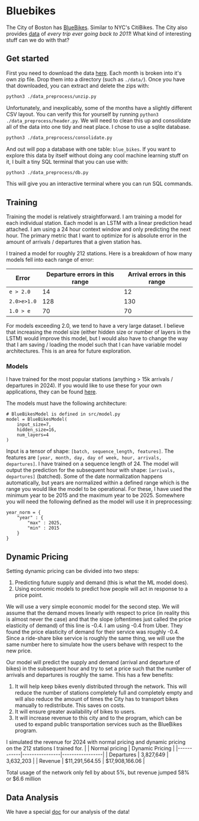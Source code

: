 # Bluebikes
The City of Boston has [BlueBikes](https://bluebikes.com/). Similar to NYC's CitiBikes. The City also provides [data](https://bluebikes.com/system-data) of _every trip ever going back to 2011_! What kind of interesting stuff can we do with that?

## Get started

First you need to download the data [here](https://s3.amazonaws.com/hubway-data/index.html). Each month is broken into it's own zip file. Drop them into a directory (such as `./data/`). Once you have that downloaded, you can extract and delete the zips with:

```bash
python3 ./data_preprocess/unzip.py
```

Unfortunately, and inexplicably, some of the months have a slightly different CSV layout. You can verify this for yourself by running `python3 ./data_preprocess/header.py`. We will need to clean this up and consolidate all of the data into one tidy and neat place. I chose to use a sqlite database.

```bash
python3 ./data_preprocess/consolidate.py
```

And out will pop a database with one table: `blue_bikes`. If you want to explore this data by itself without doing any cool machine learning stuff on it, I built a tiny SQL terminal that you can use with:

```bash
python3 ./data_preprocess/db.py
```

This will give you an interactive terminal where you can run SQL commands.

## Training

Training the model is relatively straightforward. I am training a model for each individual station. Each model is an LSTM with a linear prediction head attached. I am using a 24 hour context window and only predicting the next hour. The primary metric that I want to optimize for is absolute error in the amount of arrivals / departures that a given station has.

I trained a model for roughly 212 stations. Here is a breakdown of how many models fell into each range of error:

| Error | Departure errors in this range | Arrival errors in this range |
|-------|--------------------------------|------------------------------|
| `e > 2.0` | 14 | 12 |
| `2.0>e>1.0` | 128 | 130 |
| `1.0 > e` | 70 | 70 |

For models exceeding 2.0, we tend to have a very large dataset. I believe that increasing the model size (either hidden size or number of layers in the LSTM) would improve this model, but I would also have to change the way that I am saving / loading the model such that I can have variable model architectures. This is an area for future exploration.

### Models

I have trained for the most popular stations (anything > 15k arrivals / departures in 2024). If you would like to use these for your own applications, they can be found [here](https://drive.google.com/drive/folders/1xTUIVHAwcvt1qPb1tTZTNizWnu7aTDcw?usp=sharing).

The models must have the following architecture:

```
# BlueBikesModel is defined in src/model.py
model = BlueBikesModel(
    input_size=7,
    hidden_size=16,
    num_layers=4
)
```

Input is a tensor of shape: `[batch, sequence_length, features]`. The features are `[year, month, day, day of week, hour, arrivals, departures]`. I have trained on a sequence length of 24. The model will output the prediction for the subsequent hour with shape: `[arrivals, departures]` (batched). Some of the date normalization happens automatically, but years are normalized within a defined range which is the range you would like the model to be operational. For these, I have used the minimum year to be 2015 and the maximum year to be 2025. Somewhere you will need the following defined as the model will use it in preprocessing:

```
year_norm = {
    "year" : {
        "max" : 2025,
        "min" : 2015
    }
}
```

## Dynamic Pricing

Setting dynamic pricing can be divided into two steps:

1. Predicting future supply and demand (this is what the ML model does).
2. Using economic models to predict how people will act in response to a price point.

We will use a very simple economic model for the second step. We will assume that the demand moves linearly with respect to price (in reality this is almost never the case) and that the slope (oftentimes just called the price elasticity of demand) of this line is -0.4. I am using -0.4 from Uber. They found the price elasticity of demand for their service was roughly -0.4. Since a ride-share bike service is roughly the same thing, we will use the same number here to simulate how the users behave with respect to the new price.

Our model will predict the supply and demand (arrival and departure of bikes) in the subsequent hour and try to set a price such that the number of arrivals and departures is roughly the same. This has a few benefits:

1. It will help keep bikes evenly distributed through the network. This will reduce the number of stations completely full and completely empty and will also reduce the amount of times the City has to transport bikes manually to redistribute. This saves on costs.
2. It will ensure greater availability of bikes to users.
3. It will increase revenue to this city and to the program, which can be used to expand public transportation services such as the BlueBikes program.

I simulated the revenue for 2024 with normal pricing and dynamic pricing on the 212 stations I trained for.
|            | Normal pricing | Dynamic Pricing |
|------------|----------------|-----------------|
| Departures | 3,827,649      | 3,632,203       |
| Revenue    | $11,291,564.55 | $17,908,166.06  |

Total usage of the network only fell by about 5%, but revenue jumped 58% or $6.6 million

## Data Analysis

We have a special [doc](./data_analysis/README.md) for our analysis of the data!
